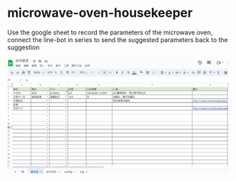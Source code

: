 # microwave-oven-housekeeper
Use the google sheet to record the parameters of the microwave oven, connect the line-bot in series to send the suggested parameters back to the suggestion

![GITHUB]( https://github.com/junkfu/microwave-oven-housekeeper/blob/main/sheet_example.png?raw=true "sheet example")
